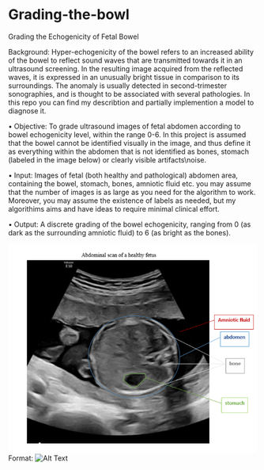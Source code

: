 # Grading-the-bowl

Grading the Echogenicity of Fetal Bowel 
 
Background: Hyper-echogenicity of the bowel refers to an increased ability of the bowel to reflect sound waves that are transmitted towards
it in an ultrasound screening. In the resulting image acquired from the reflected waves, it is expressed in an unusually bright tissue in
comparison to its surroundings. The anomaly is usually detected in second-trimester sonographies, and is thought to be associated with 
several pathologies. In this repo you can find  my describtion and partially implemention a model to diagnose it. 

• Objective: To grade ultrasound images of fetal abdomen according to bowel echogenicity level, within the range 0-6. 
In this project is assumed that the bowel cannot be identified visually in the image, and thus define it as everything within the 
abdomen that is not identified as bones, stomach (labeled in the image below) or clearly visible artifacts\noise.  

• Input: Images of fetal (both healthy and pathological) abdomen area, containing the bowel, stomach, bones, amniotic fluid etc. 
you may assume that the number of images is as large as you need for the algorithm to work.
Moreover, you may assume the existence of labels as needed, but my algorithims aims and have ideas to require minimal clinical effort. 

• Output: A discrete grading of the bowel echogenicity, ranging from 0 (as dark as the surrounding amniotic fluid) to 6 
(as bright as the bones). 

![GitHub Logo](/bowl.png)
Format: ![Alt Text](url)


